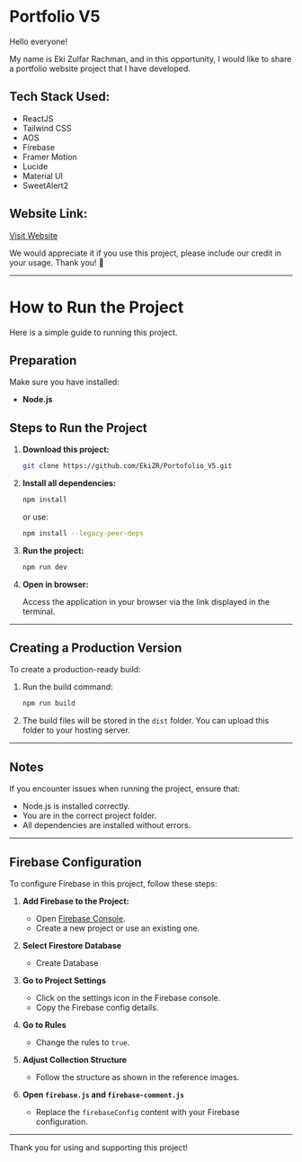 # Portfolio V5

Hello everyone!

My name is Eki Zulfar Rachman, and in this opportunity, I would like to share a portfolio website project that I have developed.

## Tech Stack Used:
- ReactJS
- Tailwind CSS
- AOS
- Firebase
- Framer Motion
- Lucide
- Material UI
- SweetAlert2

## Website Link:
[Visit Website](https://something.com/)

We would appreciate it if you use this project, please include our credit in your usage. Thank you! 🙏

---

# How to Run the Project

Here is a simple guide to running this project.

## Preparation

Make sure you have installed:

- **Node.js**

## Steps to Run the Project

1. **Download this project:**

   ```bash
   git clone https://github.com/EkiZR/Portofolio_V5.git
   ```

2. **Install all dependencies:**

   ```bash
   npm install
   ```
   or use:
   
    ```bash
   npm install --legacy-peer-deps
   ```

3. **Run the project:**
   
   ```bash
   npm run dev
   ```

4. **Open in browser:**

   Access the application in your browser via the link displayed in the terminal.

---

## Creating a Production Version

To create a production-ready build:

1. Run the build command:

   ```bash
   npm run build
   ```

2. The build files will be stored in the `dist` folder. You can upload this folder to your hosting server.

---

## Notes

If you encounter issues when running the project, ensure that:

- Node.js is installed correctly.
- You are in the correct project folder.
- All dependencies are installed without errors.

---

## Firebase Configuration

To configure Firebase in this project, follow these steps:

1. **Add Firebase to the Project:**
   - Open [Firebase Console](https://console.firebase.google.com/).
   - Create a new project or use an existing one.

2. **Select Firestore Database**
   - Create Database

3. **Go to Project Settings**
    - Click on the settings icon in the Firebase console.
    - Copy the Firebase config details.

4. **Go to Rules**
   - Change the rules to `true`.

5. **Adjust Collection Structure**
   - Follow the structure as shown in the reference images.

6. **Open `firebase.js` and `firebase-comment.js`**
   - Replace the `firebaseConfig` content with your Firebase configuration.

---

Thank you for using and supporting this project!

